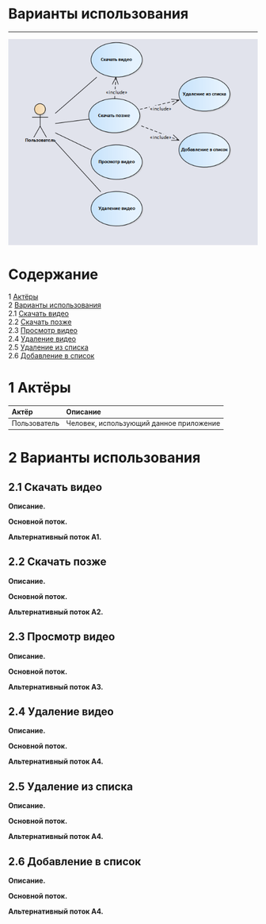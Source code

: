 # Варианты использования
---

![Диаграмма Варианты использования](https://github.com/ArtemBakun650502/YouTube-Downloader/blob/master/Documents/Diagrams/UseCases/UseCases.PNG)

# Содержание
1 [Актёры](#1) <br>
2 [Варианты использования](#2) <br>
  2.1 [Скачать видео](#2.1) <br>
  2.2 [Скачать позже](#2.2) <br>
  2.3 [Просмотр видео](#2.3) <br>
  2.4 [Удаление видео](#2.4) <br>
  2.5 [Удаление из списка](#2.5) <br>
  2.6 [Добавление в список](#2.6) <br>
  
<a name="1"/>

# 1 Актёры

| Актёр | Описание |
|:--|:--|
| Пользователь | Человек, использующий данное приложение |

<a name="2"/>

# 2 Варианты использования

<a name="2.1"/>

## 2.1 Скачать видео

**Описание.** 

**Основной поток.**


**Альтернативный поток А1.**


<a name="2.2"/>

## 2.2 Скачать позже

**Описание.** 

**Основной поток.**


**Альтернативный поток А2.**


<a name="2.3"/>

## 2.3 Просмотр видео

**Описание.** 

**Основной поток.**


**Альтернативный поток А3.**


<a name="2.4"/>

## 2.4 Удаление видео

**Описание.** 

**Основной поток.**


**Альтернативный поток А4.**

## 2.5 Удаление из списка

**Описание.** 

**Основной поток.**


**Альтернативный поток А4.**

## 2.6 Добавление в список

**Описание.** 

**Основной поток.**


**Альтернативный поток А4.**
